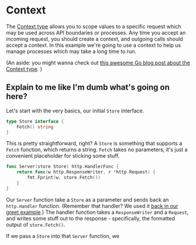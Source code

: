 # Context

The [Context type](https://pkg.go.dev/context)  allows you to scope values to a specific request which may be used across API boundaries or processes. Any time you accept an incoming request, you should create a context, and outgoing calls should accept a context. In this example we're going to use a context to help us manage processes which may take a long time to run.

(An aside: you might wanna check out [this awesome Go blog post about the Context type](https://go.dev/blog/context). )

## Explain to me like I'm dumb what's going on here?

Let's start with the very basics, our initial `Store` interface.

```go
type Store interface {
	Fetch() string
}
```

This is pretty straightforward, right? A `Store` is something that supports a `Fetch` function, which returns a string. `Fetch` takes no parameters, it's just a convenient placeholder for sticking some stuff.

```go
func Server(store Store) http.HandlerFunc {
    return func(w http.ResponseWriter, r *http.Request) {
        fmt.Fprint(w, store.Fetch())
    }
}
```

Our `Server` function take a `Store` as a parameter and sends back an `http.Handler` function. (Remember that handler? We used it [back in our greet example](../select/README.md).) The handler function takes a `ResponseWriter` and a `Request`, and writes some stuff out to the response - specifically, the formatted output of `store.Fetch()`.

If we pass a `Store` into that `Server` function, we 